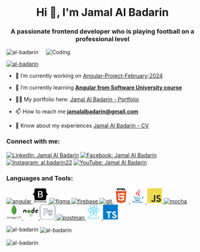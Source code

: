 <h1 align="center">Hi 👋, I'm Jamal Al Badarin</h1>
<h3 align="center">A passionate frontend developer who is playing football on a professional level</h3>
<img align="right" alt="Coding" width="400" src="https://i.pinimg.com/originals/81/17/8b/81178b47a8598f0c81c4799f2cdd4057.gif">

<p align="left"> <img src="https://komarev.com/ghpvc/?username=al-badarin&label=Profile%20views&color=0e75b6&style=flat" alt="al-badarin" /> </p>

<p align="left"> <a href="https://github.com/ryo-ma/github-profile-trophy"><img src="https://github-profile-trophy.vercel.app/?username=al-badarin" alt="al-badarin" /></a> </p>

- 🔭 I’m currently working on [Angular-Project-February-2024](https://github.com/al-badarin/Angular-Project-February-2024)

- 🌱 I’m currently learning <a href="https://softuni.bg/trainings/4363/angular-february-2024" target="_blank">**Angular from Software University course** </a>

- 👨‍💻 My portfolio here: [Jamal Al Badarin - Portfolio](https://65dcd42ee88d8d0ca4629a39--heroic-blancmange-715ea1.netlify.app/)

- 📫 How to reach me **jamalalbadarin@gmail.com**

- 📄 Know about my experiences [Jamal Al Badarin - CV](https://drive.google.com/file/d/1XVFGOghlR-LZHnq9pEV_EZx6sdp0pAGT/view?usp=sharinglancmange-715ea1.netlify.app/)

<h3 align="left">Connect with me:</h3>
<p align="left">
<a href="https://www.linkedin.com/in/jamal-al-badarin-721141201/" target="blank"><img align="center" src="https://raw.githubusercontent.com/rahuldkjain/github-profile-readme-generator/master/src/images/icons/Social/linked-in-alt.svg" alt="LinkedIn: Jamal Al Badarin" height="30" width="40" /></a>
<a href="https://www.facebook.com/jamal.al.badarin" target="blank"><img align="center" src="https://raw.githubusercontent.com/rahuldkjain/github-profile-readme-generator/master/src/images/icons/Social/facebook.svg" alt="Facebook: Jamal Al Badarin" height="30" width="40" /></a>
<a href="https://instagram.com/al.badarin22" target="blank"><img align="center" src="https://raw.githubusercontent.com/rahuldkjain/github-profile-readme-generator/master/src/images/icons/Social/instagram.svg" alt="Instagram: al.badarin22" height="30" width="40" /></a>
<a href="https://www.youtube.com/@al.badarin22" target="blank"><img align="center" src="https://raw.githubusercontent.com/rahuldkjain/github-profile-readme-generator/master/src/images/icons/Social/youtube.svg" alt="YouTube: Jamal Al Badarin" height="30" width="40" /></a>
</p>

<h3 align="left">Languages and Tools:</h3>
<p align="left"> <a href="https://angular.io" target="_blank" rel="noreferrer"> <img src="https://angular.io/assets/images/logos/angular/angular.svg" alt="angular" width="40" height="40"/> </a> <a href="https://getbootstrap.com" target="_blank" rel="noreferrer"> <img src="https://raw.githubusercontent.com/devicons/devicon/master/icons/bootstrap/bootstrap-plain-wordmark.svg" alt="bootstrap" width="40" height="40"/> </a> <a href="https://www.figma.com/" target="_blank" rel="noreferrer"> <img src="https://www.vectorlogo.zone/logos/figma/figma-icon.svg" alt="figma" width="40" height="40"/> </a> <a href="https://firebase.google.com/" target="_blank" rel="noreferrer"> <img src="https://www.vectorlogo.zone/logos/firebase/firebase-icon.svg" alt="firebase" width="40" height="40"/> </a> <a href="https://git-scm.com/" target="_blank" rel="noreferrer"> <img src="https://www.vectorlogo.zone/logos/git-scm/git-scm-icon.svg" alt="git" width="40" height="40"/> </a> <a href="https://www.w3.org/html/" target="_blank" rel="noreferrer"> <img src="https://raw.githubusercontent.com/devicons/devicon/master/icons/html5/html5-original-wordmark.svg" alt="html5" width="40" height="40"/> </a> <a href="https://www.java.com" target="_blank" rel="noreferrer"> <img src="https://raw.githubusercontent.com/devicons/devicon/master/icons/java/java-original.svg" alt="java" width="40" height="40"/> </a> <a href="https://developer.mozilla.org/en-US/docs/Web/JavaScript" target="_blank" rel="noreferrer"> <img src="https://raw.githubusercontent.com/devicons/devicon/master/icons/javascript/javascript-original.svg" alt="javascript" width="40" height="40"/> </a> <a href="https://mochajs.org" target="_blank" rel="noreferrer"> <img src="https://www.vectorlogo.zone/logos/mochajs/mochajs-icon.svg" alt="mocha" width="40" height="40"/> </a> <a href="https://www.mongodb.com/" target="_blank" rel="noreferrer"> <img src="https://raw.githubusercontent.com/devicons/devicon/master/icons/mongodb/mongodb-original-wordmark.svg" alt="mongodb" width="40" height="40"/> </a> <a href="https://nodejs.org" target="_blank" rel="noreferrer"> <img src="https://raw.githubusercontent.com/devicons/devicon/master/icons/nodejs/nodejs-original-wordmark.svg" alt="nodejs" width="40" height="40"/> </a> <a href="https://www.photoshop.com/en" target="_blank" rel="noreferrer"> <img src="https://raw.githubusercontent.com/devicons/devicon/master/icons/photoshop/photoshop-line.svg" alt="photoshop" width="40" height="40"/> </a> <a href="https://postman.com" target="_blank" rel="noreferrer"> <img src="https://www.vectorlogo.zone/logos/getpostman/getpostman-icon.svg" alt="postman" width="40" height="40"/> </a> <a href="https://reactjs.org/" target="_blank" rel="noreferrer"> <img src="https://raw.githubusercontent.com/devicons/devicon/master/icons/react/react-original-wordmark.svg" alt="react" width="40" height="40"/> </a> <a href="https://www.typescriptlang.org/" target="_blank" rel="noreferrer"> <img src="https://raw.githubusercontent.com/devicons/devicon/master/icons/typescript/typescript-original.svg" alt="typescript" width="40" height="40"/> </a> </p>

<p><img align="left" src="https://github-readme-stats.vercel.app/api/top-langs?username=al-badarin&show_icons=true&locale=en&layout=compact" alt="al-badarin" /></p>

<p>&nbsp;<img align="center" src="https://github-readme-stats.vercel.app/api?username=al-badarin&show_icons=true&locale=en" alt="al-badarin" /></p>

<p><img align="center" src="https://github-readme-streak-stats.herokuapp.com/?user=al-badarin&" alt="al-badarin" /></p>

